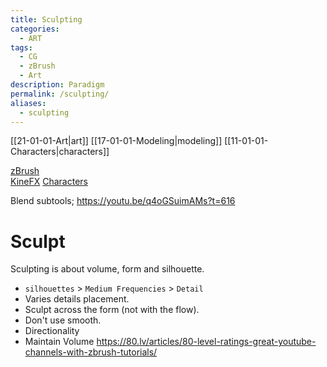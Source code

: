 ```yaml
---
title: Sculpting
categories:
  - ART
tags:
  - CG
  - zBrush
  - Art
description: Paradigm
permalink: /sculpting/
aliases:
  - sculpting
---
```

[[21-01-01-Art|art]]
[[17-01-01-Modeling|modeling]]
[[11-01-01-Characters|characters]]

[zBrush](/zbrush/)  
[KineFX](/kinefx/)
[Characters](/characters/)  

Blend subtools; https://youtu.be/q4oGSuimAMs?t=616  

# Sculpt
Sculpting is about volume, form and silhouette.  

   - `silhouettes` > `Medium Frequencies` > `Detail`      
   - Varies details placement.     
   - Sculpt across the form (not with the flow).    
   - Don't use smooth.       
   - Directionality  
   - Maintain Volume
https://80.lv/articles/80-level-ratings-great-youtube-channels-with-zbrush-tutorials/
